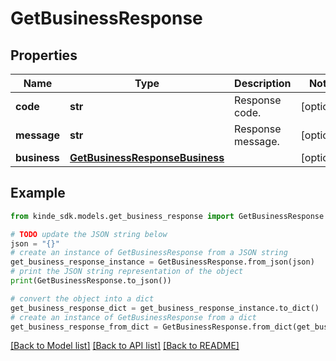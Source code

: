 # GetBusinessResponse


## Properties

Name | Type | Description | Notes
------------ | ------------- | ------------- | -------------
**code** | **str** | Response code. | [optional] 
**message** | **str** | Response message. | [optional] 
**business** | [**GetBusinessResponseBusiness**](GetBusinessResponseBusiness.md) |  | [optional] 

## Example

```python
from kinde_sdk.models.get_business_response import GetBusinessResponse

# TODO update the JSON string below
json = "{}"
# create an instance of GetBusinessResponse from a JSON string
get_business_response_instance = GetBusinessResponse.from_json(json)
# print the JSON string representation of the object
print(GetBusinessResponse.to_json())

# convert the object into a dict
get_business_response_dict = get_business_response_instance.to_dict()
# create an instance of GetBusinessResponse from a dict
get_business_response_from_dict = GetBusinessResponse.from_dict(get_business_response_dict)
```
[[Back to Model list]](../README.md#documentation-for-models) [[Back to API list]](../README.md#documentation-for-api-endpoints) [[Back to README]](../README.md)


